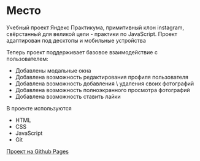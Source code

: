 # Место

Учебный проект Яндекс Практикума, примитивный клон instagram, 
свёрстанный для великой цели - практики по JavaScript.
Проект адаптирован под десктопы и мобильные устройства

Теперь проект поддерживает базовое взаимодействие с пользователем:
- Добавлены модальные окна
- Добавлена возможность редактирования профиля пользователя
- Добавлена возможность добавления \ удаления своих фотографий
- Добавлена возможность полноэкранного просмотра фотографий
- Добавлена возможность ставить лайки

В проекте используются
- HTML
- CSS
- JavaScript
- Git

[Проект на Github Pages](https://0xfed1a.github.io/mesto-project/)
